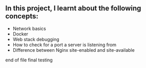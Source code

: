 In this project, I learnt about the following concepts:
---------------------------------------------------------

* Network basics
* Docker
* Web stack debugging
* How to check for a port a server is listening from
* Difference between Nginx site-enabled and site-available

end of file
final testing

